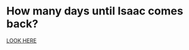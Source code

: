 # How many days until Isaac comes back?

[LOOK HERE](https://77Z.GitHub.io/days-until-isaac-comes-back)
